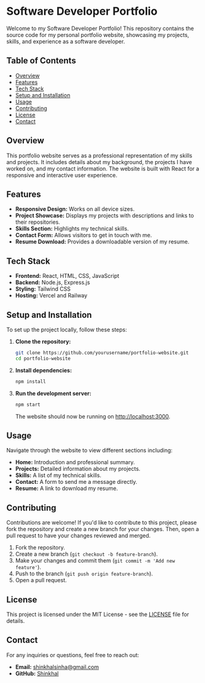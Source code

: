 
# Software Developer Portfolio

Welcome to my Software Developer Portfolio! This repository contains the source code for my personal portfolio website, showcasing my projects, skills, and experience as a software developer.

## Table of Contents

- [Overview](#overview)
- [Features](#features)
- [Tech Stack](#tech-stack)
- [Setup and Installation](#setup-and-installation)
- [Usage](#usage)
- [Contributing](#contributing)
- [License](#license)
- [Contact](#contact)

## Overview

This portfolio website serves as a professional representation of my skills and projects. It includes details about my background, the projects I have worked on, and my contact information. The website is built with React for a responsive and interactive user experience.

## Features

- **Responsive Design:** Works on all device sizes.
- **Project Showcase:** Displays my projects with descriptions and links to their repositories.
- **Skills Section:** Highlights my technical skills.
- **Contact Form:** Allows visitors to get in touch with me.
- **Resume Download:** Provides a downloadable version of my resume.

## Tech Stack

- **Frontend:** React, HTML, CSS, JavaScript
- **Backend:** Node.js, Express.js
- **Styling:** Tailwind CSS
- **Hosting:** Vercel and Railway

## Setup and Installation

To set up the project locally, follow these steps:

1. **Clone the repository:**

   ```bash
   git clone https://github.com/yourusername/portfolio-website.git
   cd portfolio-website
   ```

2. **Install dependencies:**

   ```bash
   npm install
   ```

3. **Run the development server:**

   ```bash
   npm start
   ```

   The website should now be running on [http://localhost:3000](http://localhost:3000).

## Usage

Navigate through the website to view different sections including:

- **Home:** Introduction and professional summary.
- **Projects:** Detailed information about my projects.
- **Skills:** A list of my technical skills.
- **Contact:** A form to send me a message directly.
- **Resume:** A link to download my resume.


## Contributing

Contributions are welcome! If you'd like to contribute to this project, please fork the repository and create a new branch for your changes. Then, open a pull request to have your changes reviewed and merged.

1. Fork the repository.
2. Create a new branch (`git checkout -b feature-branch`).
3. Make your changes and commit them (`git commit -m 'Add new feature'`).
4. Push to the branch (`git push origin feature-branch`).
5. Open a pull request.

## License

This project is licensed under the MIT License - see the [LICENSE](LICENSE) file for details.

## Contact

For any inquiries or questions, feel free to reach out:

- **Email:** shinkhalsinha@gmail.com
- **GitHub:** [Shinkhal](https://github.com/Shinkhal)

